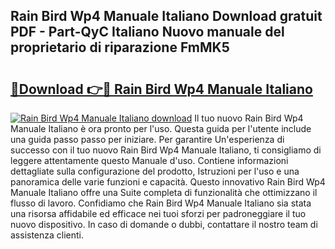 ## Rain Bird Wp4 Manuale Italiano Download gratuit PDF - Part-QyC Italiano Nuovo manuale del proprietario di riparazione FmMK5

# <h2><a href="http://dfe8p3h.blite.top/?on=Rain+Bird+Wp4+Manuale+Italiano">🔗Download 👉🔴 Rain Bird Wp4 Manuale Italiano</a></h2>

[![Rain Bird Wp4 Manuale Italiano download](https://i.imgur.com/lujVjoI.png)](http://dfe8p3h.blite.top/?on=Rain+Bird+Wp4+Manuale+Italiano)
Il tuo nuovo Rain Bird Wp4 Manuale Italiano è ora pronto per l'uso. Questa guida per l'utente include una guida passo passo per iniziare. Per garantire Un'esperienza di successo con il tuo nuovo Rain Bird Wp4 Manuale Italiano, ti consigliamo di leggere attentamente questo Manuale d'uso. Contiene informazioni dettagliate sulla configurazione del prodotto, Istruzioni per l'uso e una panoramica delle varie funzioni e capacità. Questo innovativo Rain Bird Wp4 Manuale Italiano offre una Suite completa di funzionalità che ottimizzano il flusso di lavoro. Confidiamo che Rain Bird Wp4 Manuale Italiano sia stata una risorsa affidabile ed efficace nei tuoi sforzi per padroneggiare il tuo nuovo dispositivo. In caso di domande o dubbi, contattare il nostro team di assistenza clienti.
